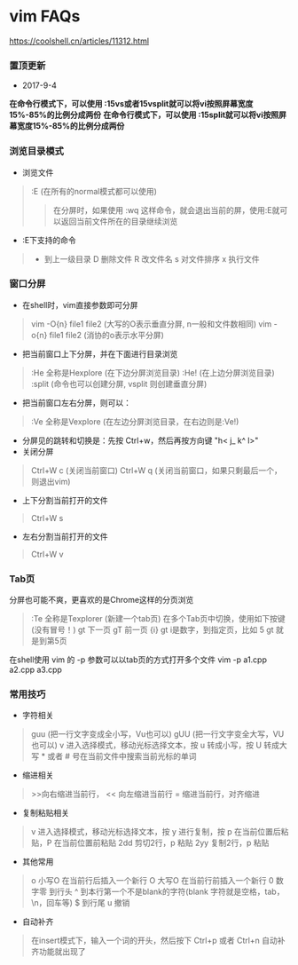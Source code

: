 # vim FAQs

https://coolshell.cn/articles/11312.html

### 置顶更新

* 2017-9-4 

**在命令行模式下，可以使用 :15vs或者15vsplit就可以将vi按照屏幕宽度15%-85%的比例分成两份**
**在命令行模式下，可以使用 :15split就可以将vi按照屏幕宽度15%-85%的比例分成两份**

### 浏览目录模式

* 浏览文件
> :E    (在所有的normal模式都可以使用)
>> 在分屏时，如果使用 :wq 这样命令，就会退出当前的屏，使用:E就可以返回当前文件所在的目录继续浏览
* :E下支持的命令
> - 到上一级目录
> D 删除文件
> R 改文件名
> s 对文件排序
> x 执行文件

### 窗口分屏

* 在shell时，vim直接参数即可分屏
> vim -O{n} file1 file2 (大写的O表示垂直分屏, n一般和文件数相同)
> vim -o{n} file1 file2 (消协的o表示水平分屏)
* 把当前窗口上下分屏，并在下面进行目录浏览
> :He 全称是Hexplore (在下边分屏浏览目录)
> :He! (在上边分屏浏览目录)
> :split (命令也可以创建分屏, vsplit 则创建垂直分屏)
* 把当前窗口左右分屏，则可以：
> :Ve 全称是Vexplore (在左边分屏浏览目录，在右边则是:Ve!)
* 分屏见的跳转和切换是：先按 Ctrl+w，然后再按方向键 "h< j\_ k^ l>"
* 关闭分屏
> Ctrl+W c   (关闭当前窗口)
> Ctrl+W q   (关闭当前窗口，如果只剩最后一个，则退出vim)
* 上下分割当前打开的文件
> Ctrl+W s
* 左右分割当前打开的文件
> Ctrl+W v

### Tab页

分屏也可能不爽，更喜欢的是Chrome这样的分页浏览
> :Te 全称是Texplorer  (新建一个tab页)
在多个Tab页中切换，使用如下按键(没有冒号！)
> gt 下一页
> gT 前一页
> {i} gt i是数字，到指定页，比如 5 gt 就是到第5页

在shell使用 vim 的 -p 参数可以以tab页的方式打开多个文件
vim -p a1.cpp a2.cpp a3.cpp

### 常用技巧

* 字符相关
> guu  (把一行文字变成全小写，Vu也可以)
> gUU  (把一行文字变全大写，VU也可以)
> v 进入选择模式，移动光标选择文本，按 u 转成小写，按 U 转成大写
> \* 或者 \# 号在当前文件中搜索当前光标的单词
* 缩进相关
> \>\>向右缩进当前行， << 向左缩进当前行
> = 缩进当前行，对齐缩进
* 复制粘贴相关
> v 进入选择模式，移动光标选择文本，按 y 进行复制，按 p 在当前位置后粘贴，P 在当前位置前粘贴
> 2dd 剪切2行，p 粘贴
> 2yy 复制2行，p 粘贴
* 其他常用
> o 小写O 在当前行后插入一个新行
> O 大写O 在当前行前插入一个新行
> 0 数字零 到行头
> ^ 到本行第一个不是blank的字符(blank 字符就是空格，tab，\n，回车等)
> $ 到行尾
> u 撤销
* 自动补齐
> 在insert模式下，输入一个词的开头，然后按下 Ctrl+p 或者 Ctrl+n 自动补齐功能就出现了


